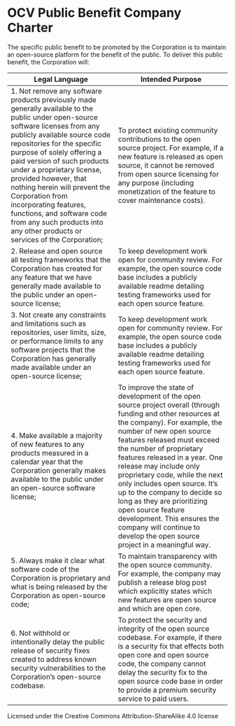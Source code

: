 # OCV Public Benefit Company Charter

The specific public benefit to be promoted by the Corporation is to maintain an open-source platform for the benefit of the public. To deliver this public benefit, the Corporation will: 

| Legal Language      | Intended Purpose |
| ----------- | ----------- |
| 1. Not remove any software products previously made generally available to the public under open-source software licenses from any publicly available source code repositories for the specific purpose of solely offering a paid version of such products under a proprietary license, provided however, that nothing herein will prevent the Corporation from incorporating features, functions, and software code from any such products into any other products or services of the Corporation; | To protect existing community contributions to the open source project. For example, if a new feature is released as open source, it cannot be removed from open source licensing for any purpose (including monetization of the feature to cover maintenance costs).  |
| 2. Release and open source all testing frameworks that the Corporation has created for any feature that we have generally made available to the public under an open-source license;   | To keep development work open for community review. For example, the open source code base includes a publicly available readme detailing testing frameworks used for each open source feature.         |
| 3. Not create any constraints and limitations such as repositories, user limits, size, or performance limits to any software projects that the Corporation has generally made available under an open-source license;  | To keep development work open for community review. For example, the open source code base includes a publicly available readme detailing testing frameworks used for each open source feature.         |
| 4. Make available a majority of new features to any products measured in a calendar year that the Corporation generally makes available to the public under an open-source software license;   | To improve the state of development of the open source project overall (through funding and other resources at the company). For example, the number of new open source features released must exceed the number of proprietary features released in a year. One release may include only proprietary code, while the next only includes open source. It’s up to the company to decide so long as they are prioritizing open source feature development. This ensures the company will continue to develop the open source project in a meaningful way.          |
| 5. Always make it clear what software code of the Corporation is proprietary and what is being released by the Corporation as open-source code;   | To maintain transparency with the open source community. For example, the company may publish a release blog post which explicitly states which new features are open source and which are open core.         |
| 6. Not withhold or intentionally delay the public release of security fixes created to address known security vulnerabilities to the Corporation’s open-source codebase.   | To protect the security and integrity of the open source codebase. For example, if there is a security fix that effects both open core and open source code, the company cannot delay the security fix to the open source code base in order to provide a premium security service to paid users.        |


Licensed under the Creative Commons Attribution-ShareAlike 4.0 license
